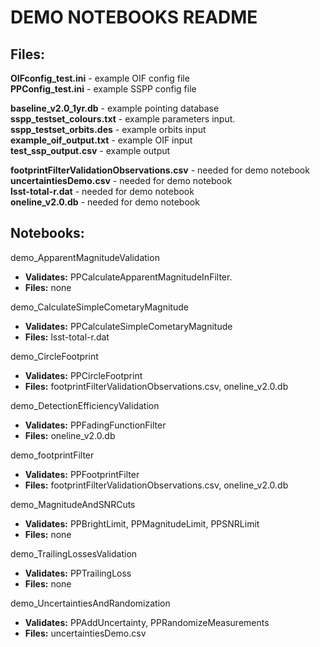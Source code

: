 # DEMO NOTEBOOKS README

## Files:

**OIFconfig_test.ini** - example OIF config file  
**PPConfig_test.ini** - example SSPP config file  


**baseline_v2.0_1yr.db** - example pointing database  
**sspp_testset_colours.txt** - example parameters input.  
**sspp_testset_orbits.des** - example orbits input   
**example_oif_output.txt** - example OIF input  
**test_ssp_output.csv** - example output  


**footprintFilterValidationObservations.csv** - needed for demo notebook  
**uncertaintiesDemo.csv** - needed for demo notebook  
**lsst-total-r.dat** - needed for demo notebook  
**oneline_v2.0.db** - needed for demo notebook


## Notebooks:

demo_ApparentMagnitudeValidation
- **Validates:** PPCalculateApparentMagnitudeInFilter.
- **Files:** none

demo_CalculateSimpleCometaryMagnitude
- **Validates:** PPCalculateSimpleCometaryMagnitude
- **Files:** lsst-total-r.dat

demo_CircleFootprint
- **Validates:** PPCircleFootprint
- **Files:** footprintFilterValidationObservations.csv, oneline_v2.0.db

demo_DetectionEfficiencyValidation
- **Validates:** PPFadingFunctionFilter
- **Files:** oneline_v2.0.db

demo_footprintFilter
- **Validates:** PPFootprintFilter
- **Files:** footprintFilterValidationObservations.csv, oneline_v2.0.db

demo_MagnitudeAndSNRCuts
- **Validates:** PPBrightLimit, PPMagnitudeLimit, PPSNRLimit
- **Files:** none

demo_TrailingLossesValidation
- **Validates:** PPTrailingLoss
- **Files:** none

demo_UncertaintiesAndRandomization
- **Validates:** PPAddUncertainty, PPRandomizeMeasurements
- **Files:** uncertaintiesDemo.csv
